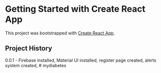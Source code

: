 # Getting Started with Create React App

This project was bootstrapped with [Create React App](https://github.com/facebook/create-react-app).

## Project History
0.0.1 - Firebase installed, Material UI installed, register page created, alerts system created, 
#   m y d i a b e t e s  
 